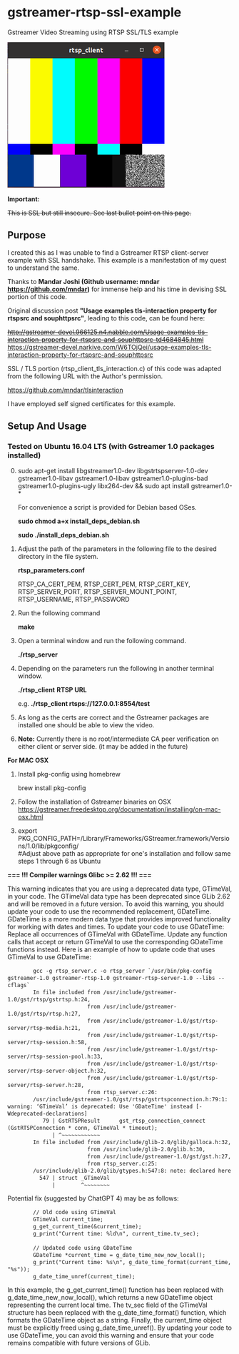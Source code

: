 # gstreamer-rtsp-ssl-example
Gstreamer Video Streaming using RTSP SSL/TLS example

![alt text]( https://github.com/enthusiasticgeek/gstreamer-rtsp-ssl-example/blob/master/gst_test.png "example output")

**Important:**

~~This is SSL but still insecure. See last bullet point on this page.~~

## Purpose
I created this as I was unable to find a Gstreamer RTSP client-server example with SSL handshake. This example is a manifestation of my quest to understand the same.

Thanks to **Mandar Joshi (Github username: mndar https://github.com/mndar)** for immense help and his time in devising SSL portion of this code.

Original discussion post **"Usage examples tls-interaction property for rtspsrc and souphttpsrc"**, leading to this code, can be found here:

~~http://gstreamer-devel.966125.n4.nabble.com/Usage-examples-tls-interaction-property-for-rtspsrc-and-souphttpsrc-td4684845.html~~
https://gstreamer-devel.narkive.com/W6TOjQei/usage-examples-tls-interaction-property-for-rtspsrc-and-souphttpsrc

SSL / TLS portion (rtsp_client_tls_interaction.c) of this code was adapted from the following URL with the Author's permission.

https://github.com/mndar/tlsinteraction

I have employed self signed certificates for this example.

## Setup And Usage

### Tested on Ubuntu 16.04 LTS (with Gstreamer 1.0 packages installed)

0. sudo apt-get install libgstreamer1.0-dev libgstrtspserver-1.0-dev gstreamer1.0-libav gstreamer1.0-libav gstreamer1.0-plugins-bad gstreamer1.0-plugins-ugly libx264-dev && sudo apt install gstreamer1.0-* 

   For convenience a script is provided for Debian based OSes.

   **sudo chmod a+x install_deps_debian.sh**
   
   **sudo ./install_deps_debian.sh**

1. Adjust the path of the parameters in the following file to the desired directory in the file system.

   **rtsp_parameters.conf**
      
   RTSP_CA_CERT_PEM, RTSP_CERT_PEM, RTSP_CERT_KEY, RTSP_SERVER_PORT, RTSP_SERVER_MOUNT_POINT, RTSP_USERNAME, RTSP_PASSWORD

2. Run the following command

   **make**

3. Open a terminal window and run the following command.

   **./rtsp_server**

4. Depending on the parameters run the following in another terminal window.
   
   **./rtsp_client** **RTSP URL**

   e.g. 
   **./rtsp_client rtsps://127.0.0.1:8554/test**

5. As long as the certs are correct and the Gstreamer packages are installed one should be able to view the video.

6. **Note:** Currently there is no root/intermediate CA peer verification on either client or server side. (it may be added in the future)

**For MAC OSX**

1. Install pkg-config using homebrew
    
    brew install pkg-config
    
2. Follow the installation of Gstreamer binaries on OSX https://gstreamer.freedesktop.org/documentation/installing/on-mac-osx.html

3. export PKG_CONFIG_PATH=/Library/Frameworks/GStreamer.framework/Versions/1.0/lib/pkgconfig/  
   #Adjust above path as appropriate for one's installation and follow same steps 1 through 6 as Ubuntu 

**=== !!! Compiler warnings Glibc >= 2.62 !!! ===**

This warning indicates that you are using a deprecated data type, GTimeVal, in your code. The GTimeVal data type has been deprecated since GLib 2.62 and will be removed in a future version.
To avoid this warning, you should update your code to use the recommended replacement, GDateTime. GDateTime is a more modern data type that provides improved functionality for working with dates and times.
To update your code to use GDateTime:
Replace all occurrences of GTimeVal with GDateTime.
Update any function calls that accept or return GTimeVal to use the corresponding GDateTime functions instead.
Here is an example of how to update code that uses GTimeVal to use GDateTime:

            gcc -g rtsp_server.c -o rtsp_server `/usr/bin/pkg-config gstreamer-1.0 gstreamer-rtsp-1.0 gstreamer-rtsp-server-1.0 --libs --cflags` 
            In file included from /usr/include/gstreamer-1.0/gst/rtsp/gstrtsp.h:24,
                             from /usr/include/gstreamer-1.0/gst/rtsp/rtsp.h:27,
                             from /usr/include/gstreamer-1.0/gst/rtsp-server/rtsp-media.h:21,
                             from /usr/include/gstreamer-1.0/gst/rtsp-server/rtsp-session.h:58,
                             from /usr/include/gstreamer-1.0/gst/rtsp-server/rtsp-session-pool.h:33,
                             from /usr/include/gstreamer-1.0/gst/rtsp-server/rtsp-server-object.h:32,
                             from /usr/include/gstreamer-1.0/gst/rtsp-server/rtsp-server.h:28,
                             from rtsp_server.c:26:
            /usr/include/gstreamer-1.0/gst/rtsp/gstrtspconnection.h:79:1: warning: ‘GTimeVal’ is deprecated: Use 'GDateTime' instead [-Wdeprecated-declarations]
               79 | GstRTSPResult      gst_rtsp_connection_connect                (GstRTSPConnection * conn, GTimeVal * timeout);
                  | ^~~~~~~~~~~~~
            In file included from /usr/include/glib-2.0/glib/galloca.h:32,
                             from /usr/include/glib-2.0/glib.h:30,
                             from /usr/include/gstreamer-1.0/gst/gst.h:27,
                             from rtsp_server.c:25:
            /usr/include/glib-2.0/glib/gtypes.h:547:8: note: declared here
              547 | struct _GTimeVal
                  |        ^~~~~~~~~

Potential fix (suggested by ChatGPT 4) may be as follows:

            // Old code using GTimeVal
            GTimeVal current_time;
            g_get_current_time(&current_time);
            g_print("Current time: %ld\n", current_time.tv_sec);

            // Updated code using GDateTime
            GDateTime *current_time = g_date_time_new_now_local();
            g_print("Current time: %s\n", g_date_time_format(current_time, "%s"));
            g_date_time_unref(current_time);

In this example, the g_get_current_time() function has been replaced with g_date_time_new_now_local(), which returns a new GDateTime object representing the current local time. The tv_sec field of the GTimeVal structure has been replaced with the g_date_time_format() function, which formats the GDateTime object as a string. Finally, the current_time object must be explicitly freed using g_date_time_unref().
By updating your code to use GDateTime, you can avoid this warning and ensure that your code remains compatible with future versions of GLib.

